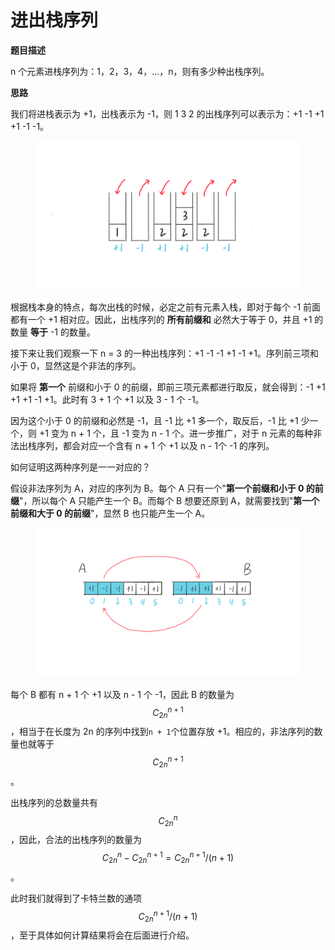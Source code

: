 # 进出栈序列

**题目描述**

&#x20;       n 个元素进栈序列为：1，2，3，4，...，n，则有多少种出栈序列。

**思路**

&#x20;       我们将进栈表示为 +1，出栈表示为 -1，则 1 3 2 的出栈序列可以表示为：+1 -1 +1 +1 -1 -1。

<figure><img src="../../.gitbook/assets/image (2) (1).png" alt=""><figcaption></figcaption></figure>

&#x20;       根据栈本身的特点，每次出栈的时候，必定之前有元素入栈，即对于每个 -1 前面都有一个 +1 相对应。因此，出栈序列的 **所有前缀和** 必然大于等于 0，并且 +1 的数量 **等于** -1 的数量。

&#x20;       接下来让我们观察一下 n = 3 的一种出栈序列：+1 -1 -1 +1 -1 +1。序列前三项和小于 0，显然这是个非法的序列。

&#x20;       如果将 **第一个** 前缀和小于 0 的前缀，即前三项元素都进行取反，就会得到：-1 +1 +1 +1 -1 +1。此时有 3 + 1 个 +1 以及 3 - 1 个 -1。

&#x20;       因为这个小于 0 的前缀和必然是 -1，且 -1 比 +1 多一个，取反后，-1 比 +1 少一个，则 +1 变为 n + 1 个，且 -1 变为 n - 1 个。进一步推广，对于 n 元素的每种非法出栈序列，都会对应一个含有 n + 1 个 +1 以及 n - 1个 -1 的序列。

&#x20;       如何证明这两种序列是一一对应的？

&#x20;       假设非法序列为 A，对应的序列为 B。每个 A 只有一个"**第一个前缀和小于 0 的前缀**"，所以每个 A 只能产生一个 B。而每个 B 想要还原到 A，就需要找到"**第一个前缀和大于 0 的前缀**"，显然 B 也只能产生一个 A。

<figure><img src="../../.gitbook/assets/image (1).png" alt=""><figcaption></figcaption></figure>

&#x20;       每个 B 都有 n + 1 个 +1 以及 n - 1 个 -1，因此 B 的数量为  $$C^{n+1}_{2n}$$，相当于在长度为 2n 的序列中找到`n + 1`个位置存放 +1。相应的，非法序列的数量也就等于 $$C^{n+1}_{2n}$$ 。

&#x20;       出栈序列的总数量共有 $$C^{n}_{2n}$$ ，因此，合法的出栈序列的数量为$$C^{n}_{2n} - C^{n+1}_{2n}  =C^{n+1}_{2n}/(n+1)$$。

&#x20;       此时我们就得到了卡特兰数的通项 $$C^{n+1}_{2n}/(n+1)$$ ，至于具体如何计算结果将会在后面进行介绍。
